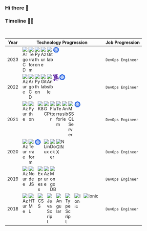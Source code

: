 ### Hi there 👋

<!--
**R3sM3/R3sM3** is a ✨ _special_ ✨ repository because its `README.md` (this file) appears on your GitHub profile.

Here are some ideas to get you started:

- 🔭 I’m currently working on ...
- 🌱 I’m currently learning ...
- 👯 I’m looking to collaborate on ...
- 🤔 I’m looking for help with ...
- 💬 Ask me about ...
- 📫 How to reach me: ...
- 😄 Pronouns: ...
- ⚡ Fun fact: ...
-->


### Timeline 🚶🏾
<br />

| Year               | Technology Progression                                    |     Job Progression                  |
| ------------------ | --------------------------------------------------------- |--------------------------------------|
| 2023               | <img align="left" alt="ArgoCD" width="20px" src="https://cdn.jsdelivr.net/gh/devicons/devicon/icons/argocd/argocd-original.svg" /> <img align="left" alt="Terraform" width="20px"  src="https://cdn.jsdelivr.net/gh/devicons/devicon/icons/terraform/terraform-original.svg" /><img align="left" alt="Python" width="20px" src="https://cdn.jsdelivr.net/gh/devicons/devicon/icons/python/python-original.svg" /> <img align="left" alt="Azure" width="20px" src="https://cdn.jsdelivr.net/gh/devicons/devicon/icons/azure/azure-original.svg" /> <img align="left" alt="Gitlab" width="20px" src="https://cdn.jsdelivr.net/gh/devicons/devicon/icons/gitlab/gitlab-original.svg" /><img align="left" alt="Kubernetes" width="20px" style="padding-right:10px;" src="https://github.com/walkxcode/dashboard-icons/blob/main/svg/kubernetes.svg" />                          |  `DevOps Engineer`     | 
| 2022               | <img align="left" alt="Azure" width="20px" src="https://cdn.jsdelivr.net/gh/devicons/devicon/icons/azure/azure-original.svg" /> <img align="left" alt="ArgoCD" width="20px" src="https://cdn.jsdelivr.net/gh/devicons/devicon/icons/argocd/argocd-original.svg" /> <img align="left" alt="Python" width="20px" src="https://cdn.jsdelivr.net/gh/devicons/devicon/icons/python/python-original.svg" /> <img align="left" alt="Gitlab" width="20px" src="https://cdn.jsdelivr.net/gh/devicons/devicon/icons/gitlab/gitlab-original.svg" /> <img align="left" alt="Ansible" width="20px" src="https://cdn.jsdelivr.net/gh/devicons/devicon/icons/ansible/ansible-original.svg" /> <img align="left" alt="Ansible" width="20px" src="https://github.com/walkxcode/dashboard-icons/blob/main/png/datadog.png" /><img align="left" alt="Kubernetes" width="20px" style="padding-right:10px;" src="https://github.com/walkxcode/dashboard-icons/blob/main/svg/kubernetes.svg" /> |    `DevOps Engineer`   |
| 2021               |  <img align="left" alt="Azure" width="20px" src="https://cdn.jsdelivr.net/gh/devicons/devicon/icons/azure/azure-original.svg" /> <img align="left" alt="Python" width="20px" style="padding-right:10px;" src="https://cdn.jsdelivr.net/gh/devicons/devicon/icons/python/python-original.svg" /> <img align="left" alt="K8" width="20px" src="https://cdn.jsdelivr.net/gh/devicons/devicon/icons/kubernetes/kubernetes-plain.svg" /> <img align="left" alt="GCP" width="20px" src="https://cdn.jsdelivr.net/npm/simple-icons@3.13.0/icons/helm.svg" /> <img align="left" alt="Flutter" width="20px" src="https://cdn.jsdelivr.net/npm/simple-icons@3.13.0/icons/elasticcloud.svg" />  <img align="left" alt="Terraform" width="20px"  src="https://cdn.jsdelivr.net/gh/devicons/devicon/icons/terraform/terraform-original.svg" /> <img align="left" alt="Ansible" width="20px" src="https://cdn.jsdelivr.net/gh/devicons/devicon/icons/ansible/ansible-original.svg" />  <img align="left" alt="MSSQLServer" width="20px" src="https://cdn.jsdelivr.net/gh/devicons/devicon/icons/microsoftsqlserver/microsoftsqlserver-plain-wordmark.svg" /><img align="left" alt="Kubernetes" width="20px" style="padding-right:10px;" src="https://github.com/walkxcode/dashboard-icons/blob/main/svg/kubernetes.svg" />  | `DevOps Engineer`  |
| 2020               | <img align="left" alt="Azure" width="20px" src="https://cdn.jsdelivr.net/gh/devicons/devicon/icons/azure/azure-original.svg" /> <img align="left" alt="Terraform" width="20px"  src="https://cdn.jsdelivr.net/gh/devicons/devicon/icons/terraform/terraform-original.svg" /><img align="left" alt="Kubernetes" width="20px" style="padding-right:10px;" src="https://github.com/walkxcode/dashboard-icons/blob/main/svg/kubernetes.svg" /> <img align="left" alt="Linux" width="20px" src="https://cdn.jsdelivr.net/gh/devicons/devicon/icons/linux/linux-original.svg" /> <img align="left" alt="Docker" width="20px" src="https://cdn.jsdelivr.net/gh/devicons/devicon/icons/docker/docker-original.svg" /> <img align="left" alt="NGINX" width="30px" src="https://cdn.jsdelivr.net/gh/devicons/devicon/icons/nginx/nginx-original.svg" /> |   `DevOps Engineer`                                   |
| 2019               |  <img align="left" alt="Azure" width="20px" src="https://cdn.jsdelivr.net/gh/devicons/devicon/icons/azure/azure-original.svg" /> <img align="left" alt="NodeJS" width="20px" style="padding-right:10px;" src="https://cdn.jsdelivr.net/gh/devicons/devicon/icons/nodejs/nodejs-original.svg" /> <img align="left" alt="Express" width="20px" src="https://cdn.jsdelivr.net/gh/devicons/devicon/icons/express/express-original.svg" /> <img align="left" alt="Azure" width="20px" src="https://cdn.jsdelivr.net/gh/devicons/devicon/icons/azure/azure-original.svg" />   <img align="left" alt="MongoDB" width="20px" style="padding-right:10px;" src="https://cdn.jsdelivr.net/gh/devicons/devicon/icons/mongodb/mongodb-original.svg" />  |    `DevOps Engineer`                                     |
| 2018               | <img align="left" alt="Azure" width="20px" src="https://cdn.jsdelivr.net/gh/devicons/devicon/icons/azure/azure-original.svg" /> <img align="left" alt="HTML" width="20px" style="padding-right:10px;" src="https://cdn.jsdelivr.net/gh/devicons/devicon/icons/html5/html5-plain.svg" />  <img align="left" alt="CSS" width="20px" style="padding-right:10px;" src="https://cdn.jsdelivr.net/gh/devicons/devicon/icons/css3/css3-plain.svg" /> <img align="left" alt="JavaScript" width="20px" style="padding-right:10px;" src="https://cdn.jsdelivr.net/gh/devicons/devicon/icons/javascript/javascript-plain.svg" />  <img align="left" alt="Angular" width="20px" style="padding-right:10px;" src="https://cdn.jsdelivr.net/gh/devicons/devicon/icons/angularjs/angularjs-plain.svg" /> <img align="left" alt="TypeScript" width="20px" style="padding-right:10px;" src="https://cdn.jsdelivr.net/gh/devicons/devicon/icons/typescript/typescript-plain.svg" /> <img align="left" alt="Ionic" width="20px" style="padding-right:10px;" src="https://cdn.jsdelivr.net/gh/devicons/devicon/icons/ionic/ionic-original.svg" /> <img alt="Ionic" width="20px" style="padding-right:10px;" src="https://cdn.jsdelivr.net/gh/devicons/devicon/icons/bootstrap/bootstrap-original.svg" />                                                          |   `DevOps Engineer`                    |

</div>


<br />

